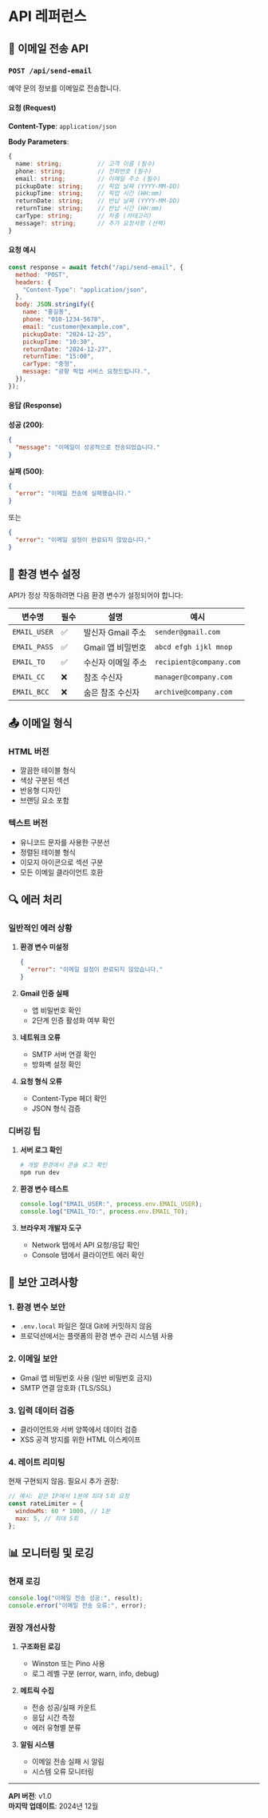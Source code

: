 # API 레퍼런스

## 📧 이메일 전송 API

### `POST /api/send-email`

예약 문의 정보를 이메일로 전송합니다.

#### 요청 (Request)

**Content-Type**: `application/json`

**Body Parameters**:

```typescript
{
  name: string;          // 고객 이름 (필수)
  phone: string;         // 전화번호 (필수)
  email: string;         // 이메일 주소 (필수)
  pickupDate: string;    // 픽업 날짜 (YYYY-MM-DD)
  pickupTime: string;    // 픽업 시간 (HH:mm)
  returnDate: string;    // 반납 날짜 (YYYY-MM-DD)
  returnTime: string;    // 반납 시간 (HH:mm)
  carType: string;       // 차종 (카테고리)
  message?: string;      // 추가 요청사항 (선택)
}
```

#### 요청 예시

```javascript
const response = await fetch("/api/send-email", {
  method: "POST",
  headers: {
    "Content-Type": "application/json",
  },
  body: JSON.stringify({
    name: "홍길동",
    phone: "010-1234-5678",
    email: "customer@example.com",
    pickupDate: "2024-12-25",
    pickupTime: "10:30",
    returnDate: "2024-12-27",
    returnTime: "15:00",
    carType: "중형",
    message: "공항 픽업 서비스 요청드립니다.",
  }),
});
```

#### 응답 (Response)

**성공 (200)**:

```json
{
  "message": "이메일이 성공적으로 전송되었습니다."
}
```

**실패 (500)**:

```json
{
  "error": "이메일 전송에 실패했습니다."
}
```

또는

```json
{
  "error": "이메일 설정이 완료되지 않았습니다."
}
```

## 🔧 환경 변수 설정

API가 정상 작동하려면 다음 환경 변수가 설정되어야 합니다:

| 변수명       | 필수 | 설명               | 예시                    |
| ------------ | ---- | ------------------ | ----------------------- |
| `EMAIL_USER` | ✅   | 발신자 Gmail 주소  | `sender@gmail.com`      |
| `EMAIL_PASS` | ✅   | Gmail 앱 비밀번호  | `abcd efgh ijkl mnop`   |
| `EMAIL_TO`   | ✅   | 수신자 이메일 주소 | `recipient@company.com` |
| `EMAIL_CC`   | ❌   | 참조 수신자        | `manager@company.com`   |
| `EMAIL_BCC`  | ❌   | 숨은 참조 수신자   | `archive@company.com`   |

## 📤 이메일 형식

### HTML 버전

- 깔끔한 테이블 형식
- 색상 구분된 섹션
- 반응형 디자인
- 브랜딩 요소 포함

### 텍스트 버전

- 유니코드 문자를 사용한 구분선
- 정렬된 테이블 형식
- 이모지 아이콘으로 섹션 구분
- 모든 이메일 클라이언트 호환

## 🔍 에러 처리

### 일반적인 에러 상황

1. **환경 변수 미설정**

   ```json
   {
     "error": "이메일 설정이 완료되지 않았습니다."
   }
   ```

2. **Gmail 인증 실패**

   - 앱 비밀번호 확인
   - 2단계 인증 활성화 여부 확인

3. **네트워크 오류**

   - SMTP 서버 연결 확인
   - 방화벽 설정 확인

4. **요청 형식 오류**
   - Content-Type 헤더 확인
   - JSON 형식 검증

### 디버깅 팁

1. **서버 로그 확인**

   ```bash
   # 개발 환경에서 콘솔 로그 확인
   npm run dev
   ```

2. **환경 변수 테스트**

   ```javascript
   console.log("EMAIL_USER:", process.env.EMAIL_USER);
   console.log("EMAIL_TO:", process.env.EMAIL_TO);
   ```

3. **브라우저 개발자 도구**
   - Network 탭에서 API 요청/응답 확인
   - Console 탭에서 클라이언트 에러 확인

## 🔐 보안 고려사항

### 1. 환경 변수 보안

- `.env.local` 파일은 절대 Git에 커밋하지 않음
- 프로덕션에서는 플랫폼의 환경 변수 관리 시스템 사용

### 2. 이메일 보안

- Gmail 앱 비밀번호 사용 (일반 비밀번호 금지)
- SMTP 연결 암호화 (TLS/SSL)

### 3. 입력 데이터 검증

- 클라이언트와 서버 양쪽에서 데이터 검증
- XSS 공격 방지를 위한 HTML 이스케이프

### 4. 레이트 리미팅

현재 구현되지 않음. 필요시 추가 권장:

```javascript
// 예시: 같은 IP에서 1분에 최대 5회 요청
const rateLimiter = {
  windowMs: 60 * 1000, // 1분
  max: 5, // 최대 5회
};
```

## 📊 모니터링 및 로깅

### 현재 로깅

```javascript
console.log("이메일 전송 성공:", result);
console.error("이메일 전송 오류:", error);
```

### 권장 개선사항

1. **구조화된 로깅**

   - Winston 또는 Pino 사용
   - 로그 레벨 구분 (error, warn, info, debug)

2. **메트릭 수집**

   - 전송 성공/실패 카운트
   - 응답 시간 측정
   - 에러 유형별 분류

3. **알림 시스템**
   - 이메일 전송 실패 시 알림
   - 시스템 오류 모니터링

---

**API 버전**: v1.0  
**마지막 업데이트**: 2024년 12월
